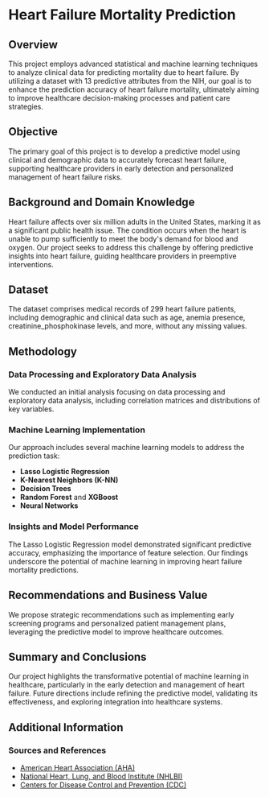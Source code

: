
# Heart Failure Mortality Prediction

## Overview

This project employs advanced statistical and machine learning techniques to analyze clinical data for predicting mortality due to heart failure. By utilizing a dataset with 13 predictive attributes from the NIH, our goal is to enhance the prediction accuracy of heart failure mortality, ultimately aiming to improve healthcare decision-making processes and patient care strategies.

## Objective

The primary goal of this project is to develop a predictive model using clinical and demographic data to accurately forecast heart failure, supporting healthcare providers in early detection and personalized management of heart failure risks.

## Background and Domain Knowledge

Heart failure affects over six million adults in the United States, marking it as a significant public health issue. The condition occurs when the heart is unable to pump sufficiently to meet the body's demand for blood and oxygen. Our project seeks to address this challenge by offering predictive insights into heart failure, guiding healthcare providers in preemptive interventions.

## Dataset

The dataset comprises medical records of 299 heart failure patients, including demographic and clinical data such as age, anemia presence, creatinine_phosphokinase levels, and more, without any missing values.

## Methodology

### Data Processing and Exploratory Data Analysis

We conducted an initial analysis focusing on data processing and exploratory data analysis, including correlation matrices and distributions of key variables.

### Machine Learning Implementation

Our approach includes several machine learning models to address the prediction task:

- **Lasso Logistic Regression** 
- **K-Nearest Neighbors (K-NN)** 
- **Decision Trees** 
- **Random Forest** and **XGBoost** 
- **Neural Networks** 

### Insights and Model Performance

The Lasso Logistic Regression model demonstrated significant predictive accuracy, emphasizing the importance of feature selection. Our findings underscore the potential of machine learning in improving heart failure mortality predictions.

## Recommendations and Business Value

We propose strategic recommendations such as implementing early screening programs and personalized patient management plans, leveraging the predictive model to improve healthcare outcomes.

## Summary and Conclusions

Our project highlights the transformative potential of machine learning in healthcare, particularly in the early detection and management of heart failure. Future directions include refining the predictive model, validating its effectiveness, and exploring integration into healthcare systems.

## Additional Information

### Sources and References

- [American Heart Association (AHA)](https://www.heart.org/en/health-topics/heart-failure/what-is-heart-failure)
- [National Heart, Lung, and Blood Institute (NHLBI)](https://www.nhlbi.nih.gov/health/heart-failure)
- [Centers for Disease Control and Prevention (CDC)](https://www.cdc.gov/heartdisease/heart_failure.htm)



